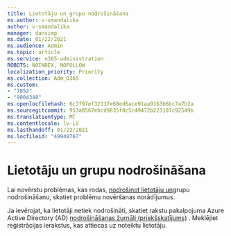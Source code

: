 ```yaml
---
title: Lietotāju un grupu nodrošināšana
ms.author: v-smandalika
author: v-smandalika
manager: dansimp
ms.date: 01/22/2021
ms.audience: Admin
ms.topic: article
ms.service: o365-administration
ROBOTS: NOINDEX, NOFOLLOW
localization_priority: Priority
ms.collection: Adm_O365
ms.custom:
- "7852"
- "9004348"
ms.openlocfilehash: 6c7f97ef32117e68ed6ace91aa9163b6bc7a7b2a
ms.sourcegitcommit: 953a8567ebcd9835f8c5c49472b223107c92549b
ms.translationtype: MT
ms.contentlocale: lv-LV
ms.lasthandoff: 01/22/2021
ms.locfileid: "49949767"
---
```

# <a name="provisioning-users-and-groups"></a>Lietotāju un grupu nodrošināšana

Lai novērstu problēmas, kas rodas, [nodrošinot lietotāju un](https://docs.microsoft.com/azure/active-directory/app-provisioning/application-provisioning-config-problem-no-users-provisioned)grupu nodrošināšanu, skatiet problēmu novēršanas norādījumus.

Ja ievērojat, ka lietotāji netiek nodrošināti, skatiet rakstu pakalpojuma Azure Active Directory (AD) [nodrošināšanas žurnāli (priekšskatījums)](https://docs.microsoft.com/azure/active-directory/reports-monitoring/concept-provisioning-logs) . Meklējiet reģistrācijas ierakstus, kas attiecas uz noteiktu lietotāju.

